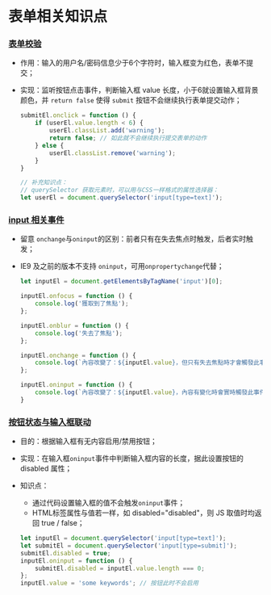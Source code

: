 # 表单相关知识点

### [表单校验](form-validation)

* 作用：输入的用户名/密码信息少于6个字符时，输入框变为红色，表单不提交；

* 实现：监听按钮点击事件，判断输入框 value 长度，小于6就设置输入框背景颜色，并 `return false` 使得 `submit` 按钮不会继续执行表单提交动作；

  ```js
  submitEl.onclick = function () {
      if (userEl.value.length < 6) {
          userEl.classList.add('warning');
          return false; // 如此就不会继续执行提交表单的动作
      } else {
          userEl.classList.remove('warning');
      }
  }
  
  // 补充知识点：
  // querySelector 获取元素时，可以用与CSS一样格式的属性选择器：
  let userEl = document.querySelector('input[type=text]');
  
  ```



### [input 相关事件](input-events)

* 留意 `onchange`与`oninput`的区别：前者只有在失去焦点时触发，后者实时触发；

* IE9 及之前的版本不支持 `oninput`，可用`onpropertychange`代替；

  ```js
  let inputEl = document.getElementsByTagName('input')[0];
  
  inputEl.onfocus = function () {
      console.log('獲取到了焦點');
  };
  
  inputEl.onblur = function () {
      console.log('失去了焦點');
  };
  
  inputEl.onchange = function () {
      console.log(`內容改變了：${inputEl.value}，但只有失去焦點時才會觸發此事件`);
  };
  
  inputEl.oninput = function () {
      console.log(`內容改變了：${inputEl.value}，內容有變化時會實時觸發此事件`);
  }
  ```

  

### [按钮状态与输入框联动](input-events/search-btn-disable.html)

* 目的：根据输入框有无内容启用/禁用按钮；

* 实现：在输入框`oninput`事件中判断输入框内容的长度，据此设置按钮的 disabled 属性；

* 知识点：

  * 通过代码设置输入框的值不会触发`oninput`事件；
  * HTML标签属性与值若一样，如 disabled="disabled"，则 JS 取值时均返回 true / false；

  ```js
  let inputEl = document.querySelector('input[type=text]');
  let submitEl = document.querySelector('input[type=submit]');
  submitEl.disabled = true;
  inputEl.oninput = function () {
      submitEl.disabled = inputEl.value.length === 0;
  };
  inputEl.value = 'some keywords'; // 按钮此时不会启用
  ```

  